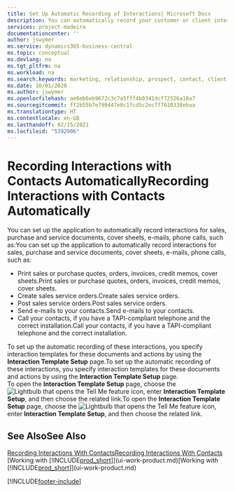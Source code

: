 ```yaml
---
title: Set Up Automatic Recording of Interactions| Microsoft Docs
description: You can automatically record your customer or client interactions, for example, for sales, purchase and service documents or phone calls.
services: project-madeira
documentationcenter: ''
author: jswymer
ms.service: dynamics365-business-central
ms.topic: conceptual
ms.devlang: na
ms.tgt_pltfrm: na
ms.workload: na
ms.search.keywords: marketing, relationship, prospect, contact, client, customer
ms.date: 10/01/2020
ms.author: jswymer
ms.openlocfilehash: ae6eb6eb9672c3c7a5fff4b0341dcf72526a18a7
ms.sourcegitcommit: ff2b55b7e790447e0c1fcd5c2ec7f7610338ebaa
ms.translationtype: HT
ms.contentlocale: en-GB
ms.lasthandoff: 02/15/2021
ms.locfileid: "5392906"
---
```

# <a name="recording-interactions-with-contacts-automatically"></a><span data-ttu-id="57c8a-103">Recording Interactions with Contacts Automatically</span><span class="sxs-lookup"><span data-stu-id="57c8a-103">Recording Interactions with Contacts Automatically</span></span>
<span data-ttu-id="57c8a-104">You can set up the application to automatically record interactions for sales, purchase and service documents, cover sheets, e-mails, phone calls, such as:</span><span class="sxs-lookup"><span data-stu-id="57c8a-104">You can set up the application to automatically record interactions for sales, purchase and service documents, cover sheets, e-mails, phone calls, such as:</span></span>

* <span data-ttu-id="57c8a-105">Print sales or purchase quotes, orders, invoices, credit memos, cover sheets.</span><span class="sxs-lookup"><span data-stu-id="57c8a-105">Print sales or purchase quotes, orders, invoices, credit memos, cover sheets.</span></span>
* <span data-ttu-id="57c8a-106">Create sales service orders.</span><span class="sxs-lookup"><span data-stu-id="57c8a-106">Create sales service orders.</span></span>
* <span data-ttu-id="57c8a-107">Post sales service orders.</span><span class="sxs-lookup"><span data-stu-id="57c8a-107">Post sales service orders.</span></span>
* <span data-ttu-id="57c8a-108">Send e-mails to your contacts.</span><span class="sxs-lookup"><span data-stu-id="57c8a-108">Send e-mails to your contacts.</span></span>
* <span data-ttu-id="57c8a-109">Call your contacts, if you have a TAPI-compliant telephone and the correct installation.</span><span class="sxs-lookup"><span data-stu-id="57c8a-109">Call your contacts, if you have a TAPI-compliant telephone and the correct installation.</span></span>

<span data-ttu-id="57c8a-110">To set up the automatic recording of these interactions, you specify interaction templates for these documents and actions by using the **Interaction Template Setup** page.</span><span class="sxs-lookup"><span data-stu-id="57c8a-110">To set up the automatic recording of these interactions, you specify interaction templates for these documents and actions by using the **Interaction Template Setup** page.</span></span>  
<span data-ttu-id="57c8a-111">To open the **Interaction Template Setup** page, choose the ![Lightbulb that opens the Tell Me feature](media/ui-search/search_small.png "Tell me what you want to do") icon, enter **Interaction Template Setup**, and then choose the related link.</span><span class="sxs-lookup"><span data-stu-id="57c8a-111">To open the **Interaction Template Setup** page, choose the ![Lightbulb that opens the Tell Me feature](media/ui-search/search_small.png "Tell me what you want to do") icon, enter **Interaction Template Setup**, and then choose the related link.</span></span>

## <a name="see-also"></a><span data-ttu-id="57c8a-112">See Also</span><span class="sxs-lookup"><span data-stu-id="57c8a-112">See Also</span></span>
[<span data-ttu-id="57c8a-113">Recording Interactions With Contacts</span><span class="sxs-lookup"><span data-stu-id="57c8a-113">Recording Interactions With Contacts</span></span>](marketing-interactions.md)  
<span data-ttu-id="57c8a-114">[Working with [!INCLUDE[prod_short](includes/prod_short.md)]](ui-work-product.md)</span><span class="sxs-lookup"><span data-stu-id="57c8a-114">[Working with [!INCLUDE[prod_short](includes/prod_short.md)]](ui-work-product.md)</span></span>  


[!INCLUDE[footer-include](includes/footer-banner.md)]